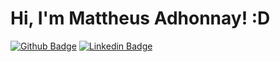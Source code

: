 # Hi, I'm Mattheus Adhonnay! :D

[![Github Badge](https://img.shields.io/badge/-Github-000?style=flat-square&logo=Github&logoColor=white&link=https://github.com/adhmattheus)](https://github.com/adhmattheus)
[![Linkedin Badge](https://img.shields.io/badge/-LinkedIn-blue?style=flat-square&logo=Linkedin&logoColor=white&link=https://www.linkedin.com/in/mattheus-adhonnay-b8b52a20a/)](https://www.linkedin.com/in/mattheus-adhonnay-b8b52a20a/)

